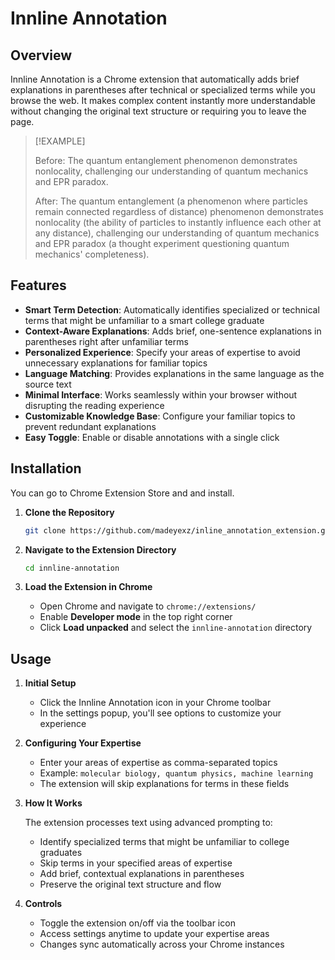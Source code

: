 # Innline Annotation

## Overview

Innline Annotation is a Chrome extension that automatically adds brief explanations in parentheses after technical or specialized terms while you browse the web. It makes complex content instantly more understandable without changing the original text structure or requiring you to leave the page.


> [!EXAMPLE]
> 
> Before: The quantum entanglement phenomenon demonstrates nonlocality, challenging our understanding of quantum mechanics and EPR paradox.
> 
> After: The quantum entanglement (a phenomenon where particles remain connected regardless of distance) phenomenon demonstrates nonlocality (the ability of particles to instantly influence each other at any distance), challenging our understanding of quantum mechanics and EPR paradox (a thought experiment questioning quantum mechanics' completeness).


## Features

- **Smart Term Detection**: Automatically identifies specialized or technical terms that might be unfamiliar to a smart college graduate
- **Context-Aware Explanations**: Adds brief, one-sentence explanations in parentheses right after unfamiliar terms
- **Personalized Experience**: Specify your areas of expertise to avoid unnecessary explanations for familiar topics
- **Language Matching**: Provides explanations in the same language as the source text
- **Minimal Interface**: Works seamlessly within your browser without disrupting the reading experience
- **Customizable Knowledge Base**: Configure your familiar topics to prevent redundant explanations
- **Easy Toggle**: Enable or disable annotations with a single click

## Installation

You can go to Chrome Extension Store and and install.

1. **Clone the Repository**

   ```bash
   git clone https://github.com/madeyexz/inline_annotation_extension.git
   ```

2. **Navigate to the Extension Directory**

   ```bash
   cd innline-annotation
   ```

3. **Load the Extension in Chrome**

   - Open Chrome and navigate to `chrome://extensions/`
   - Enable **Developer mode** in the top right corner
   - Click **Load unpacked** and select the `innline-annotation` directory

## Usage

1. **Initial Setup**

   - Click the Innline Annotation icon in your Chrome toolbar
   - In the settings popup, you'll see options to customize your experience

2. **Configuring Your Expertise**

   - Enter your areas of expertise as comma-separated topics
   - Example: `molecular biology, quantum physics, machine learning`
   - The extension will skip explanations for terms in these fields

3. **How It Works**

   The extension processes text using advanced prompting to:
   - Identify specialized terms that might be unfamiliar to college graduates
   - Skip terms in your specified areas of expertise
   - Add brief, contextual explanations in parentheses
   - Preserve the original text structure and flow

4. **Controls**

   - Toggle the extension on/off via the toolbar icon
   - Access settings anytime to update your expertise areas
   - Changes sync automatically across your Chrome instances